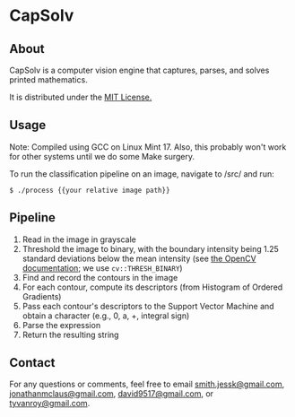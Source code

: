 # CapSolv

## About

CapSolv is a computer vision engine that captures, parses, and solves printed mathematics. 

It is distributed under the [MIT License.](https://github.com/smithjessk/CapSolv/blob/master/LICENSE.md)

## Usage

Note: Compiled using GCC on Linux Mint 17. Also, this probably won't work for other systems until we do some Make surgery. 

To run the classification pipeline on an image, navigate to /src/ and run:

    $ ./process {{your relative image path}}

## Pipeline

1. Read in the image in grayscale
2. Threshold the image to binary, with the boundary intensity being 1.25 standard deviations below the mean intensity (see [the OpenCV documentation](http://docs.opencv.org/doc/tutorials/imgproc/threshold/threshold.html); we use <code>cv::THRESH_BINARY</code>)
3. Find and record the contours in the image
4. For each contour, compute its descriptors (from Histogram of Ordered Gradients)
5. Pass each contour's descriptors to the Support Vector Machine and obtain a character (e.g., 0, a, +, integral sign)
6. Parse the expression
7. Return the resulting string

## Contact

For any questions or comments, feel free to email <smith.jessk@gmail.com>, <jonathanmclaus@gmail.com>, <david9517@gmail.com>, or <tyvanroy@gmail.com>. 
